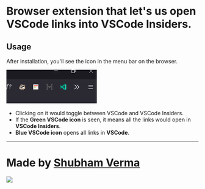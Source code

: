 # Browser extension that let's us open VSCode links into VSCode Insiders.

## Usage

After installation, you'll see the icon in the menu bar on the browser.

![](https://raw.githubusercontent.com/ShubhamVerma1811/code-to-code-insiders-ext/main/assets/Capture.PNG)

- Clicking on it would toggle between VSCode and VSCode Insiders.
- If the **Green VSCode icon** is seen, it means all the links would open in **VSCode Insiders**.
- **Blue VSCode icon** opens all links in **VSCode**.

---

# Made by [Shubham Verma](https://twitter.com/Shubham_Verma18)
<a href="https://www.buymeacoffee.com/shubhamverma"><img src="https://img.buymeacoffee.com/button-api/?text=Buy me a coffee&emoji=&slug=shubhamverma&button_colour=FFDD00&font_colour=000000&font_family=Cookie&outline_colour=000000&coffee_colour=ffffff"></a>
